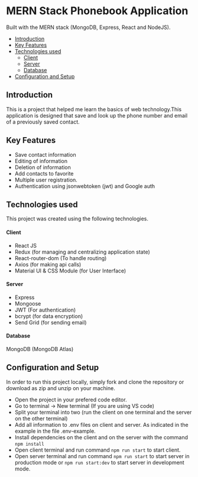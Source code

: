 # MERN Stack Phonebook Application

Built with the MERN stack (MongoDB, Express, React and NodeJS).

- [Introduction](#introduction)
- [Key Features](#key-features)
- [Technologies used](#technologies-used)
  - [Client](#client)
  - [Server](#server)
  - [Database](#database)
- [Configuration and Setup](#configuration-and-setup)

## Introduction

This is a project that helped me learn the basics of web technology.This application is designed that save and look up the phone number and email of a previously saved contact.

## Key Features

- Save contact information
- Editing of information
- Deletion of information
- Add contacts to favorite
- Multiple user registration.
- Authentication using jsonwebtoken (jwt) and Google auth

## Technologies used

This project was created using the following technologies.

#### Client

- React JS
- Redux (for managing and centralizing application state)
- React-router-dom (To handle routing)
- Axios (for making api calls)
- Material UI & CSS Module (for User Interface)

#### Server

- Express
- Mongoose
- JWT (For authentication)
- bcrypt (for data encryption)
- Send Grid (for sending email)

#### Database

MongoDB (MongoDB Atlas)

## Configuration and Setup

In order to run this project locally, simply fork and clone the repository or download as zip and unzip on your machine.

- Open the project in your prefered code editor.
- Go to terminal -> New terminal (If you are using VS code)
- Split your terminal into two (run the client on one terminal and the server on the other terminal)
- Add all information to .env files on client and server. As indicated in the example in the file .env-example.
- Install dependencies on the client and on the server with the command `npm install`
- Open client terminal and run command `npm run start` to start client.
- Open server terminal and run command `npm run start` to start server in production mode or `npm run start:dev` to start server in development mode.
